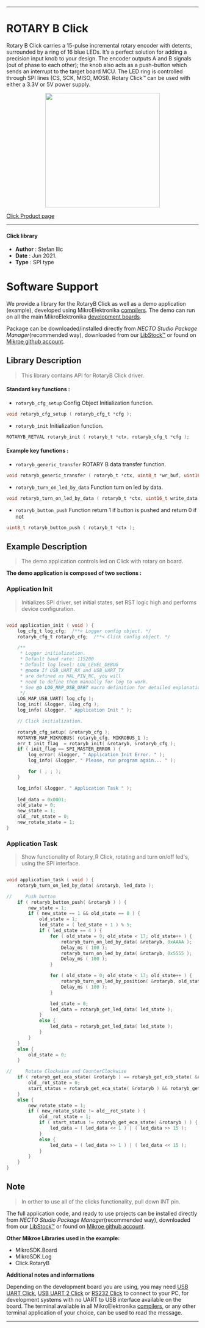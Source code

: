 
---
# ROTARY B Click

Rotary B Click carries a 15-pulse incremental rotary encoder with detents, surrounded by a ring of 16 blue LEDs. It’s a perfect solution for adding a precision input knob to your design. The encoder outputs A and B signals (out of phase to each other); the knob also acts as a push-button which sends an interrupt to the target board MCU. The LED ring is controlled through SPI lines (CS, SCK, MISO, MOSI). Rotary Click™ can be used with either a 3.3V or 5V power supply.

<p align="center">
  <img src="https://download.mikroe.com/images/click_for_ide/rotaryb_click.png" height=300px>
</p>

[Click Product page](https://www.mikroe.com/rotary-b-click)

---


#### Click library

- **Author**        : Stefan Ilic
- **Date**          : Jun 2021.
- **Type**          : SPI type


# Software Support

We provide a library for the RotaryB Click
as well as a demo application (example), developed using MikroElektronika
[compilers](https://www.mikroe.com/necto-studio).
The demo can run on all the main MikroElektronika [development boards](https://www.mikroe.com/development-boards).

Package can be downloaded/installed directly from *NECTO Studio Package Manager*(recommended way), downloaded from our [LibStock&trade;](https://libstock.mikroe.com) or found on [Mikroe github account](https://github.com/MikroElektronika/mikrosdk_click_v2/tree/master/clicks).

## Library Description

> This library contains API for RotaryB Click driver.

#### Standard key functions :

- `rotaryb_cfg_setup` Config Object Initialization function.
```c
void rotaryb_cfg_setup ( rotaryb_cfg_t *cfg );
```

- `rotaryb_init` Initialization function.
```c
ROTARYB_RETVAL rotaryb_init ( rotaryb_t *ctx, rotaryb_cfg_t *cfg );
```

#### Example key functions :

- `rotaryb_generic_transfer` ROTARY B data transfer function.
```c
void rotaryb_generic_transfer ( rotaryb_t *ctx, uint8_t *wr_buf, uint16_t wr_len, uint8_t *rd_buf, uint16_t rd_len );
```

- `rotaryb_turn_on_led_by_data` Function turn on led by data.
```c
void rotaryb_turn_on_led_by_data ( rotaryb_t *ctx, uint16_t write_data );
```

- `rotaryb_button_push` Function return 1 if button is pushed and return 0 if not
```c
uint8_t rotaryb_button_push ( rotaryb_t *ctx );
```

## Example Description

> The demo application controls led on Click with rotary on board.

**The demo application is composed of two sections :**

### Application Init

> Initializes SPI driver, set initial states, set RST logic high and performs device configuration.

```c

void application_init ( void ) {
    log_cfg_t log_cfg;  /**< Logger config object. */
    rotaryb_cfg_t rotaryb_cfg;  /**< Click config object. */

    /** 
     * Logger initialization.
     * Default baud rate: 115200
     * Default log level: LOG_LEVEL_DEBUG
     * @note If USB_UART_RX and USB_UART_TX 
     * are defined as HAL_PIN_NC, you will 
     * need to define them manually for log to work. 
     * See @b LOG_MAP_USB_UART macro definition for detailed explanation.
     */
    LOG_MAP_USB_UART( log_cfg );
    log_init( &logger, &log_cfg );
    log_info( &logger, " Application Init " );

    // Click initialization.

    rotaryb_cfg_setup( &rotaryb_cfg );
    ROTARYB_MAP_MIKROBUS( rotaryb_cfg, MIKROBUS_1 );
    err_t init_flag  = rotaryb_init( &rotaryb, &rotaryb_cfg );
    if ( init_flag == SPI_MASTER_ERROR ) {
        log_error( &logger, " Application Init Error. " );
        log_info( &logger, " Please, run program again... " );

        for ( ; ; );
    }

    log_info( &logger, " Application Task " );
    
    led_data = 0x0001;
    old_state = 0;
    new_state = 1;
    old__rot_state = 0;
    new_rotate_state = 1;
}

```

### Application Task

> Show functionality of Rotary_R Click, rotating and turn on/off led's, using the SPI interface.

```c

void application_task ( void ) {
    rotaryb_turn_on_led_by_data( &rotaryb, led_data );

//     Push button
    if ( rotaryb_button_push( &rotaryb ) ) {
        new_state = 1;
        if ( new_state == 1 && old_state == 0 ) {
            old_state = 1;
            led_state = ( led_state + 1 ) % 5;
            if ( led_state == 4 ) {
                for ( old_state = 0; old_state < 17; old_state++ ) {
                    rotaryb_turn_on_led_by_data( &rotaryb, 0xAAAA );
                    Delay_ms ( 100 );
                    rotaryb_turn_on_led_by_data( &rotaryb, 0x5555 );
                    Delay_ms ( 100 );
                }

                for ( old_state = 0; old_state < 17; old_state++ ) {
                    rotaryb_turn_on_led_by_position( &rotaryb, old_state );
                    Delay_ms ( 100 );
                }

                led_state = 0;
                led_data = rotaryb_get_led_data( led_state );
            }
            else {
                led_data = rotaryb_get_led_data( led_state );
            }
        }
    }
    else {
        old_state = 0;
    }

//     Rotate Clockwise and CounterClockwise
    if ( rotaryb_get_eca_state( &rotaryb ) == rotaryb_get_ecb_state( &rotaryb ) ) {
        old__rot_state = 0;
        start_status = rotaryb_get_eca_state( &rotaryb ) && rotaryb_get_ecb_state( &rotaryb );
    }
    else {
        new_rotate_state = 1;
        if ( new_rotate_state != old__rot_state ) {
            old__rot_state = 1;
            if ( start_status != rotaryb_get_eca_state( &rotaryb ) ) {
                led_data = ( led_data << 1 ) | ( led_data >> 15 );
            }
            else {
                led_data = ( led_data >> 1 ) | ( led_data << 15 );
            }
        }
    }
}

```

## Note

> In orther to use all of the clicks functionality, pull down INT pin.

The full application code, and ready to use projects can be installed directly from *NECTO Studio Package Manager*(recommended way), downloaded from our [LibStock&trade;](https://libstock.mikroe.com) or found on [Mikroe github account](https://github.com/MikroElektronika/mikrosdk_click_v2/tree/master/clicks).

**Other Mikroe Libraries used in the example:**

- MikroSDK.Board
- MikroSDK.Log
- Click.RotaryB

**Additional notes and informations**

Depending on the development board you are using, you may need
[USB UART Click](http://shop.mikroe.com/usb-uart-click),
[USB UART 2 Click](http://shop.mikroe.com/usb-uart-2-click) or
[RS232 Click](http://shop.mikroe.com/rs232-click) to connect to your PC, for
development systems with no UART to USB interface available on the board. The
terminal available in all MikroElektronika
[compilers](http://shop.mikroe.com/compilers), or any other terminal application
of your choice, can be used to read the message.

---
